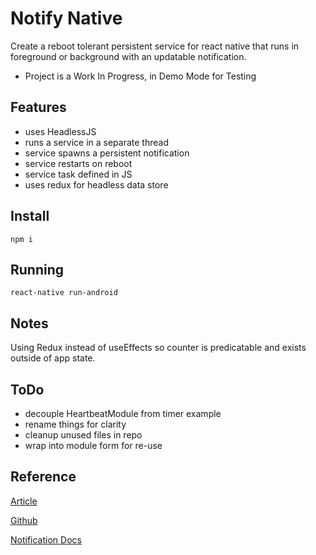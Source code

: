 # Notify Native
Create a reboot tolerant persistent service for react native that runs in foreground or background with an updatable notification.

* Project is a Work In Progress, in Demo Mode for Testing

## Features
- uses HeadlessJS
- runs a service in a separate thread
- service spawns a persistent notification
- service restarts on reboot
- service task defined in JS
- uses redux for headless data store

## Install
```
npm i
```

## Running 
```
react-native run-android
```

## Notes
Using Redux instead of useEffects so counter is predicatable and exists outside of app state.

## ToDo
- decouple HeartbeatModule from timer example
- rename things for clarity
- cleanup unused files in repo
- wrap into module form for re-use

## Reference 
[Article](https://medium.com/reactbrasil/how-to-create-an-unstoppable-service-in-react-native-using-headless-js-93656b6fd5d1)

[Github](https://github.com/mathias5r/rn-heartbeat)

[Notification Docs](https://developer.android.com/training/notify-user/build-notification.html#Updating)